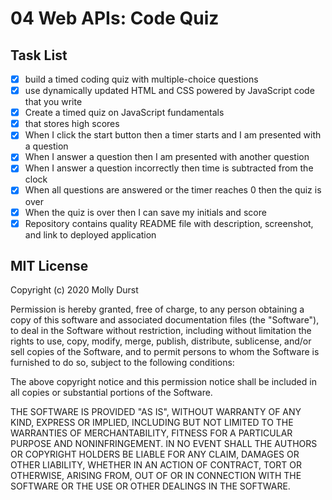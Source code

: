 # 04 Web APIs: Code Quiz

## Task List

- [X] build a timed coding quiz with multiple-choice questions 
- [X] use dynamically updated HTML and CSS powered by JavaScript code that you write 
- [X] Create a timed quiz on JavaScript fundamentals 
- [X] that stores high scores
- [X] When I click the start button then a timer starts and I am presented with a question
- [X] When I answer a question then I am presented with another question
- [X] When I answer a question incorrectly then time is subtracted from the clock
- [X] When all questions are answered or the timer reaches 0 then the quiz is over
- [X] When the quiz is over then I can save my initials and score
- [X] Repository contains quality README file with description, screenshot, and link to deployed application

## MIT License

Copyright (c) 2020 Molly Durst

Permission is hereby granted, free of charge, to any person obtaining a copy
of this software and associated documentation files (the "Software"), to deal
in the Software without restriction, including without limitation the rights
to use, copy, modify, merge, publish, distribute, sublicense, and/or sell
copies of the Software, and to permit persons to whom the Software is
furnished to do so, subject to the following conditions:

The above copyright notice and this permission notice shall be included in all
copies or substantial portions of the Software.

THE SOFTWARE IS PROVIDED "AS IS", WITHOUT WARRANTY OF ANY KIND, EXPRESS OR
IMPLIED, INCLUDING BUT NOT LIMITED TO THE WARRANTIES OF MERCHANTABILITY,
FITNESS FOR A PARTICULAR PURPOSE AND NONINFRINGEMENT. IN NO EVENT SHALL THE
AUTHORS OR COPYRIGHT HOLDERS BE LIABLE FOR ANY CLAIM, DAMAGES OR OTHER
LIABILITY, WHETHER IN AN ACTION OF CONTRACT, TORT OR OTHERWISE, ARISING FROM,
OUT OF OR IN CONNECTION WITH THE SOFTWARE OR THE USE OR OTHER DEALINGS IN THE
SOFTWARE.
